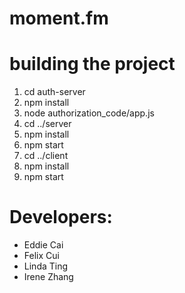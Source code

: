 # moment.fm

# building the project
1. cd auth-server
2. npm install
3. node authorization_code/app.js
4. cd ../server
5. npm install
6. npm start
7. cd ../client
8. npm install
9. npm start


# Developers:
- Eddie Cai
- Felix Cui
- Linda Ting
- Irene Zhang
